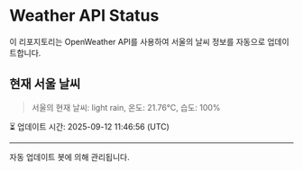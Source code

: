 
# Weather API Status

이 리포지토리는 OpenWeather API를 사용하여 서울의 날씨 정보를 자동으로 업데이트합니다.

## 현재 서울 날씨
> 서울의 현재 날씨: light rain, 온도: 21.76°C, 습도: 100%

⏳ 업데이트 시간: 2025-09-12 11:46:56 (UTC)

---
자동 업데이트 봇에 의해 관리됩니다.
